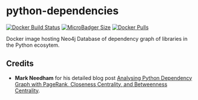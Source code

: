 # python-dependencies
[![Docker Build Status](https://img.shields.io/docker/build/syedhassaanahmed/neo4j-python-dependencies.svg?logo=docker)](https://hub.docker.com/r/syedhassaanahmed/neo4j-python-dependencies/builds/) [![MicroBadger Size](https://img.shields.io/microbadger/image-size/syedhassaanahmed/neo4j-python-dependencies.svg?logo=docker)](https://hub.docker.com/r/syedhassaanahmed/neo4j-python-dependencies/tags/) [![Docker Pulls](https://img.shields.io/docker/pulls/syedhassaanahmed/neo4j-python-dependencies.svg?logo=docker)](https://hub.docker.com/r/syedhassaanahmed/neo4j-python-dependencies/)

Docker image hosting Neo4j Database of dependency graph of libraries in the Python ecosytem.

## Credits
- **Mark Needham** for his detailed blog post [Analysing Python Dependency Graph with PageRank, Closeness Centrality, and Betweenness Centrality](https://markhneedham.com/blog/2018/07/16/quick-graph-python-dependency-graph/).